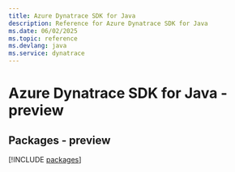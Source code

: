 ```yaml
---
title: Azure Dynatrace SDK for Java
description: Reference for Azure Dynatrace SDK for Java
ms.date: 06/02/2025
ms.topic: reference
ms.devlang: java
ms.service: dynatrace
---
```

# Azure Dynatrace SDK for Java - preview
## Packages - preview
[!INCLUDE [packages](dynatrace-index.md)]